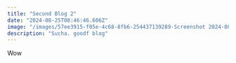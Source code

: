 ```yaml
---
title: "Second Blog 2"
date: "2024-08-25T08:46:46.606Z"
image: "/images/57ee3915-f05e-4c68-8fb6-254437139289-Screenshot 2024-08-19 at 4.36.20 PM.png"
description: "Sucha. goodf blog"
---
```


<p>Wow</p>
